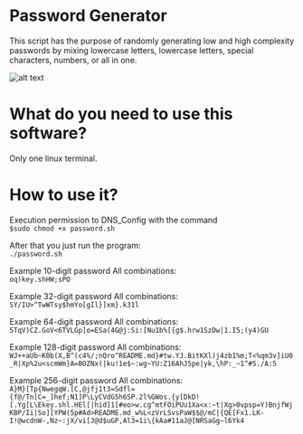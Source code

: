 
# Password Generator

This script has the purpose of randomly generating low and high complexity passwords by mixing lowercase letters, lowercase letters, special characters, numbers, or all in one.

![alt text](https://github.com/lkaranl/Scripts/raw/master/Password-Generator/QR-password-generator.png)

# What do you need to use this software?
Only one linux terminal.

# How to use it?
Execution permission to DNS_Config with the command<br/>
`$sudo chmod +x password.sh`<br/>

After that you just run the program:<br/>
`./password.sh`

Example 10-digit password All combinations:<br/>
`oq)key.shHW;sPO`

Example 32-digit password All combinations:<br/>
`SY/IU>^TwWTsy$hmYo[gIl}]xm}.k31l`

Example 64-digit password All combinations:<br/>
`5TqV)CZ.GoV<6TVLGp]o=ESa(4G@j:Si:[Nu1b%[{g$.hrw1SzDw|1.I5;(y4)GU`

Example 128-digit password All combinations:<br/>
`WJ++aUb~K0b(X,B^(c4%/;nQro^README.md}#tw.YJ.BitKXl)j4zb1%m;T<%qm3v]iU0_R|Xp%2u<scmWm}A=BOZNx(|ku!1e$~:wg~YU:Z16AhJ5pe|yk,\hP:_~1^#5./A:5`

Example 256-digit password All combinations:<br/>
`A}M}[Tp{NwegqW.[C,@jfj1t3=Sdfl={f@/Tn[C=_]hef;N1]P\LyCVdG5h6SP.2l%GWos.{y[DkD![.Yg[L\Ekey.shl.HEl[|hid]1[#eo>w.cg^mtFOiPUu1Xa<x:~t|Xg>0vpsp=Y)BnjfWjKBP/Ii|So][YPW(5p#Ad>README.md_w%L<zVrLSvsPaW$$@/mC|{QE[Fx1.LK-I!@wcdnW-,Nz~:jX/vi[J@d$uGP,Al3=1i\{kAa#11aJ@[NRSaGg~l6Yk4`
